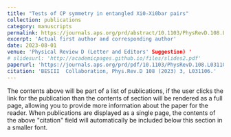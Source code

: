 ```yaml
---
title: "Tests of CP symmetry in entangled Xi0-Xi0bar pairs"
collection: publications
category: manuscripts
permalink: https://journals.aps.org/prd/abstract/10.1103/PhysRevD.108.L031106
excerpt: 'Actual first author and corresponding author'
date: 2023-08-01
venue: 'Physical Review D (Letter and Editors' Suggestion) '
# slidesurl: 'http://academicpages.github.io/files/slides2.pdf'
paperurl: 'https://journals.aps.org/prd/pdf/10.1103/PhysRevD.108.L031106'
citation: 'BESIII  Collaboration, Phys.Rev.D 108 (2023) 3, L031106.'
---
```


The contents above will be part of a list of publications, if the user clicks the link for the publication than the contents of section will be rendered as a full page, allowing you to provide more information about the paper for the reader. When publications are displayed as a single page, the contents of the above "citation" field will automatically be included below this section in a smaller font.
